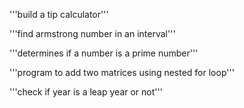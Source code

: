 '''build a tip calculator'''

'''find armstrong number in an interval'''

'''determines if a number is a prime number'''

'''program to add two matrices using nested for loop'''

'''check if year is a leap year or not'''
